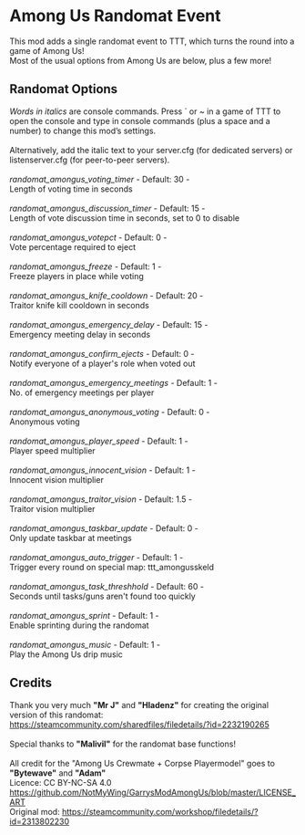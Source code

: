 # Among Us Randomat Event

This mod adds a single randomat event to TTT, which turns the round into a game of Among Us!\
Most of the usual options from Among Us are below, plus a few more!

## Randomat Options

_Words in italics_ are console commands. Press ` or ~ in a game of TTT to open the console and type in console commands (plus a space and a number) to change this mod’s settings. \
\
Alternatively, add the italic text to your server.cfg (for dedicated servers) or listenserver.cfg (for peer-to-peer servers).\
\
_randomat_amongus_voting_timer_ - Default: 30 -\
Length of voting time in seconds\
\
_randomat_amongus_discussion_timer_ - Default: 15 -\
Length of vote discussion time in seconds, set to 0 to disable\
\
_randomat_amongus_votepct_ - Default: 0 -\
Vote percentage required to eject\
\
_randomat_amongus_freeze_ - Default: 1 -\
Freeze players in place while voting\
\
_randomat_amongus_knife_cooldown_ - Default: 20 -\
Traitor knife kill cooldown in seconds\
\
_randomat_amongus_emergency_delay_ - Default: 15 -\
Emergency meeting delay in seconds\
\
_randomat_amongus_confirm_ejects_ - Default: 0 -\
Notify everyone of a player's role when voted out\
\
_randomat_amongus_emergency_meetings_ - Default: 1 -\
No. of emergency meetings per player\
\
_randomat_amongus_anonymous_voting_ - Default: 0 -\
Anonymous voting\
\
_randomat_amongus_player_speed_ - Default: 1 -\
Player speed multiplier\
\
_randomat_amongus_innocent_vision_ - Default: 1 -\
Innocent vision multiplier\
\
_randomat_amongus_traitor_vision_ - Default: 1.5 -\
Traitor vision multiplier\
\
_randomat_amongus_taskbar_update_ - Default: 0 -\
Only update taskbar at meetings\
\
_randomat_amongus_auto_trigger_ - Default: 1 -\
Trigger every round on special map: ttt_amongusskeld\
\
_randomat_amongus_task_threshhold_ - Default: 60 -\
Seconds until tasks/guns aren't found too quickly\
\
_randomat_amongus_sprint_ - Default: 1 -\
Enable sprinting during the randomat\
\
_randomat_amongus_music_ - Default: 1 -\
Play the Among Us drip music

## Credits

Thank you very much __"Mr J"__ and __"Hladenz"__ for creating the original version of this randomat:\
<https://steamcommunity.com/sharedfiles/filedetails/?id=2232190265>\
\
Special thanks to __"Malivil"__ for the randomat base functions!\
\
All credit for the "Among Us Crewmate + Corpse Playermodel" goes to __"Bytewave"__ and __"Adam"__\
Licence: CC BY-NC-SA 4.0 <https://github.com/NotMyWing/GarrysModAmongUs/blob/master/LICENSE_ART>\
Original mod: <https://steamcommunity.com/workshop/filedetails/?id=2313802230>
